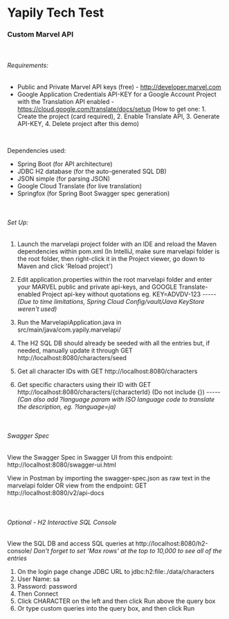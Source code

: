 # Yapily Tech Test
### Custom Marvel API
 
<br>

###### Requirements:

 * Public and Private Marvel API keys (free) - http://developer.marvel.com
 * Google Application Credentials API-KEY for a Google Account Project with the Translation API enabled - https://cloud.google.com/translate/docs/setup (How to get one: 1. Create the project (card required), 2. Enable Translate API, 3. Generate API-KEY, 4. Delete project after this demo)

<br>

Dependencies used:
 * Spring Boot (for API architecture)
 * JDBC H2 database (for the auto-generated SQL DB)
 * JSON simple (for parsing JSON)
 * Google Cloud Translate (for live translation)
 * Springfox (for Spring Boot Swagger spec generation)

<br>

###### Set Up:

1. Launch the marvelapi project folder with an IDE and reload the Maven dependencies within pom.xml (In IntelliJ, make sure marvelapi folder is the root folder, then right-click it in the Project viewer, go down to Maven and click 'Reload project')

2. Edit application.properties within the root marvelapi folder and enter your MARVEL public and private api-keys, and GOOGLE Translate-enabled Project api-key without quotations eg. KEY=ADVDV-123
 _----- (Due to time limitations, Spring Cloud Config/vault/Java KeyStore weren't used)_

3. Run the MarvelapiApplication.java in src/main/java/com.yapily.marvelapi/

4. The H2 SQL DB should already be seeded with all the entries but, if needed, manually update it through GET http://localhost:8080/characters/seed

5. Get all character IDs with GET http://localhost:8080/characters

6. Get specific characters using their ID with GET http://localhost:8080/characters/{characterId}  (Do not include {})
_----- (Can also add ?language param with ISO language code to translate the description, eg. ?language=ja)_

<br>
   

###### Swagger Spec
View the Swagger Spec in Swagger UI from this endpoint: http://localhost:8080/swagger-ui.html 

View in Postman by importing the swagger-spec.json as raw text in the marvelapi folder OR view from the endpoint: GET http://localhost:8080/v2/api-docs 

<br>

###### Optional - H2 Interactive SQL Console
View the SQL DB and access SQL queries at http://localhost:8080/h2-console/
_Don't forget to set 'Max rows' at the top to 10,000 to see all of the entries_
1. On the login page change JDBC URL to jdbc:h2:file:./data/characters
2. User Name: sa
3. Password: password
4. Then Connect
5. Click CHARACTER on the left and then click Run above the query box
6. Or type custom queries into the query box, and then click Run